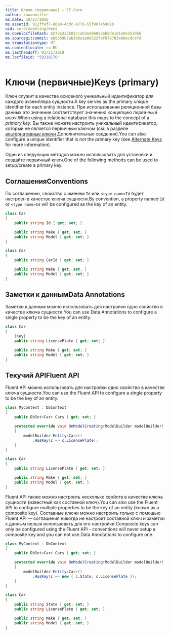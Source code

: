 ```yaml
---
title: Ключи (первичные) — EF Core
author: rowanmiller
ms.date: 10/27/2016
ms.assetid: 912ffef7-86a0-4cdc-a776-55f907459d20
uid: core/modeling/keys
ms.openlocfilehash: 6272e323b83ccab2ed060a2ebbde1d1e8e353d66
ms.sourcegitcommit: eb8359b7ab3b0a1a08522faf67b703a00ecdcefd
ms.translationtype: MT
ms.contentlocale: ru-RU
ms.lasthandoff: 03/21/2019
ms.locfileid: "58319170"
---
```

# <a name="keys-primary"></a><span data-ttu-id="5b793-102">Ключи (первичные)</span><span class="sxs-lookup"><span data-stu-id="5b793-102">Keys (primary)</span></span>

<span data-ttu-id="5b793-103">Ключ служит в качестве основного уникальный идентификатор для каждого экземпляра сущности.</span><span class="sxs-lookup"><span data-stu-id="5b793-103">A key serves as the primary unique identifier for each entity instance.</span></span> <span data-ttu-id="5b793-104">При использовании реляционной базы данных это значение соответствует значению концепцию *первичный ключ*.</span><span class="sxs-lookup"><span data-stu-id="5b793-104">When using a relational database this maps to the concept of a *primary key*.</span></span> <span data-ttu-id="5b793-105">Вы также можете настроить уникальный идентификатор, который не является первичным ключом (см. в разделе [альтернативные ключи](alternate-keys.md) Дополнительные сведения).</span><span class="sxs-lookup"><span data-stu-id="5b793-105">You can also configure a unique identifier that is not the primary key (see [Alternate Keys](alternate-keys.md) for more information).</span></span> 

<span data-ttu-id="5b793-106">Один из следующих методов можно использовать для установки и создайте первичный ключ.</span><span class="sxs-lookup"><span data-stu-id="5b793-106">One of the following methods can be used to setup/create a primary key.</span></span>

## <a name="conventions"></a><span data-ttu-id="5b793-107">Соглашения</span><span class="sxs-lookup"><span data-stu-id="5b793-107">Conventions</span></span>

<span data-ttu-id="5b793-108">По соглашению, свойство с именем `Id` или `<type name>Id` будет настроен в качестве ключа сущности.</span><span class="sxs-lookup"><span data-stu-id="5b793-108">By convention, a property named `Id` or `<type name>Id` will be configured as the key of an entity.</span></span>

<!-- [!code-csharp[Main](samples/core/Modeling/Conventions/Samples/KeyId.cs?highlight=3)] -->
``` csharp
class Car
{
    public string Id { get; set; }

    public string Make { get; set; }
    public string Model { get; set; }
}
```

<!-- [!code-csharp[Main](samples/core/Modeling/Conventions/Samples/KeyTypeNameId.cs?highlight=3)] -->
``` csharp
class Car
{
    public string CarId { get; set; }

    public string Make { get; set; }
    public string Model { get; set; }
}
```

## <a name="data-annotations"></a><span data-ttu-id="5b793-109">Заметки к данным</span><span class="sxs-lookup"><span data-stu-id="5b793-109">Data Annotations</span></span>

<span data-ttu-id="5b793-110">Заметки к данным можно использовать для настройки одно свойство в качестве ключа сущности.</span><span class="sxs-lookup"><span data-stu-id="5b793-110">You can use Data Annotations to configure a single property to be the key of an entity.</span></span>

<!-- [!code-csharp[Main](samples/core/Modeling/DataAnnotations/Samples/KeySingle.cs?highlight=3,4)] -->
``` csharp
class Car
{
    [Key]
    public string LicensePlate { get; set; }

    public string Make { get; set; }
    public string Model { get; set; }
}
```

## <a name="fluent-api"></a><span data-ttu-id="5b793-111">Текучий API</span><span class="sxs-lookup"><span data-stu-id="5b793-111">Fluent API</span></span>

<span data-ttu-id="5b793-112">Fluent API можно использовать для настройки одно свойство в качестве ключа сущности.</span><span class="sxs-lookup"><span data-stu-id="5b793-112">You can use the Fluent API to configure a single property to be the key of an entity.</span></span>

<!-- [!code-csharp[Main](samples/core/Modeling/FluentAPI/Samples/KeySingle.cs?highlight=7,8)] -->
``` csharp
class MyContext : DbContext
{
    public DbSet<Car> Cars { get; set; }

    protected override void OnModelCreating(ModelBuilder modelBuilder)
    {
        modelBuilder.Entity<Car>()
            .HasKey(c => c.LicensePlate);
    }
}

class Car
{
    public string LicensePlate { get; set; }

    public string Make { get; set; }
    public string Model { get; set; }
}
```

<span data-ttu-id="5b793-113">Fluent API также можно настроить несколько свойств в качестве ключа сущности (известный как составной ключ).</span><span class="sxs-lookup"><span data-stu-id="5b793-113">You can also use the Fluent API to configure multiple properties to be the key of an entity (known as a composite key).</span></span> <span data-ttu-id="5b793-114">Составные ключи можно настроить только с помощью Fluent API — соглашения никогда не настроит составной ключ и заметки к данным нельзя использовать для его настройки.</span><span class="sxs-lookup"><span data-stu-id="5b793-114">Composite keys can only be configured using the Fluent API - conventions will never setup a composite key and you can not use Data Annotations to configure one.</span></span>

<!-- [!code-csharp[Main](samples/core/Modeling/FluentAPI/Samples/KeyComposite.cs?highlight=7,8)] -->
``` csharp
class MyContext : DbContext
{
    public DbSet<Car> Cars { get; set; }

    protected override void OnModelCreating(ModelBuilder modelBuilder)
    {
        modelBuilder.Entity<Car>()
            .HasKey(c => new { c.State, c.LicensePlate });
    }
}

class Car
{
    public string State { get; set; }
    public string LicensePlate { get; set; }

    public string Make { get; set; }
    public string Model { get; set; }
}
```
